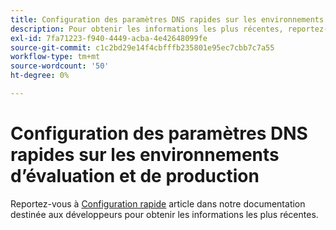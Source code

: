 ```yaml
---
title: Configuration des paramètres DNS rapides sur les environnements d’évaluation et de production
description: Pour obtenir les informations les plus récentes, reportez-vous à l’article [Configuration rapide](https://devdocs.magento.com/cloud/cdn/configure-fastly.html) de notre documentation destinée aux développeurs.
exl-id: 7fa71223-f940-4449-acba-4e42648099fe
source-git-commit: c1c2bd29e14f4cbfffb235801e95ec7cbb7c7a55
workflow-type: tm+mt
source-wordcount: '50'
ht-degree: 0%

---
```


# Configuration des paramètres DNS rapides sur les environnements d’évaluation et de production

Reportez-vous à [Configuration rapide](https://devdocs.magento.com/cloud/cdn/configure-fastly.html) article dans notre documentation destinée aux développeurs pour obtenir les informations les plus récentes.
